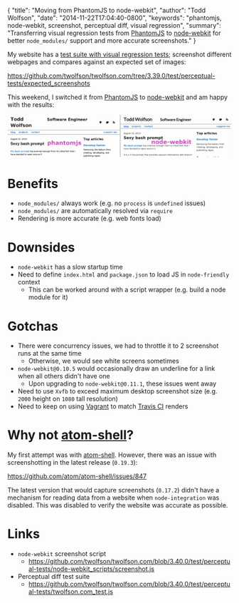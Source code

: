 {
  "title": "Moving from PhantomJS to node-webkit",
  "author": "Todd Wolfson",
  "date": "2014-11-22T17:04:40-0800",
  "keywords": "phantomjs, node-webkit, screenshot, perceptual diff, visual regression",
  "summary": "Transferring visual regression tests from [PhantomJS](http://phantomjs.org/) to [node-webkit](https://github.com/rogerwang/node-webkit) for better `node_modules/` support and more accurate screenshots."
}

My website has a [test suite with visual regression tests][visual-regression-tests]; screenshot different webpages and compares against an expected set of images:

https://github.com/twolfson/twolfson.com/tree/3.39.0/test/perceptual-tests/expected_screenshots

[visual-regression-tests]: http://twolfson.com/2014-02-25-visual-regression-testing-in-travis-ci

This weekend, I switched it from [PhantomJS][] to [node-webkit][] and am happy with the results:

[PhantomJS]: http://phantomjs.org/
[node-webkit]: https://github.com/rogerwang/node-webkit
[atom-shell]: https://github.com/atom/atom-shell

[![Comparison][comparison-img]][comparison-img]

[comparison-img]: /public/images/articles/moving-from-phantomjs-to-node-webkit/comparison.png

# Benefits
- `node_modules/` always work (e.g. no `process` is `undefined` issues)
- `node_modules/` are automatically resolved via `require`
- Rendering is more accurate (e.g. web fonts load)

# Downsides
- `node-webkit` has a slow startup time
- Need to define `index.html` and `package.json` to load JS in `node-friendly` context
    - This can be worked around with a script wrapper (e.g. build a node module for it)

# Gotchas
- There were concurrency issues, we had to throttle it to 2 screenshot runs at the same time
    - Otherwise, we would see white screens sometimes
- `node-webkit@0.10.5` would occasionally draw an underline for a link when all others didn't have one
    - Upon upgrading to `node-webkit@0.11.1`, these issues went away
- Need to use `Xvfb` to exceed maximum desktop screenshot size (e.g. `2000` height on `1080` tall resolution)
- Need to keep on using [Vagrant][] to match [Travis CI][] renders

[Vagrant]: http://vagrantup.com/
[Travis CI]: https://travis-ci.org/

# Why not [atom-shell][]?
My first attempt was with [atom-shell][]. However, there was an issue with screenshotting in the latest release (`0.19.3`):

https://github.com/atom/atom-shell/issues/847

The latest version that would capture screenshots (`0.17.2`) didn't have a mechanism for reading data from a website when `node-integration` was disabled. This was disabled to verify the website was accurate as possible.

# Links
- `node-webkit` screenshot script
    - https://github.com/twolfson/twolfson.com/blob/3.40.0/test/perceptual-tests/node-webkit_scripts/screenshot.js
- Perceptual diff test suite
    - https://github.com/twolfson/twolfson.com/blob/3.40.0/test/perceptual-tests/twolfson.com_test.js
